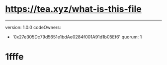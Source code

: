 # https://tea.xyz/what-is-this-file
---
version: 1.0.0
codeOwners:
  - '0x27e305Dc79d5651e1bdAe0284f001A91d1b05Ef6'
quorum: 1
# 1fffe
